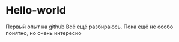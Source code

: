 # Hello-world
Первый опыт на github
Всё ещё разбираюсь. Пока ещё не особо понятно, но очень интересно
